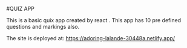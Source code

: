 #QUIZ APP

This is a basic quix app created by react .
  This app has 10 pre defined questions and markings also.
  
 The site is deployed at: https://adoring-lalande-30448a.netlify.app/
